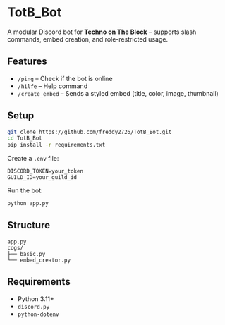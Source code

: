# TotB_Bot

A modular Discord bot for **Techno on The Block** – supports slash commands, embed creation, and role-restricted usage.

## Features

- `/ping` – Check if the bot is online
- `/hilfe` – Help command
- `/create_embed` – Sends a styled embed (title, color, image, thumbnail)

## Setup

```bash
git clone https://github.com/freddy2726/TotB_Bot.git
cd TotB_Bot
pip install -r requirements.txt
```

Create a `.env` file:

```env
DISCORD_TOKEN=your_token
GUILD_ID=your_guild_id
```

Run the bot:

```bash
python app.py
```

## Structure

```
app.py
cogs/
├── basic.py
└── embed_creator.py
```

## Requirements

- Python 3.11+
- `discord.py`
- `python-dotenv`
